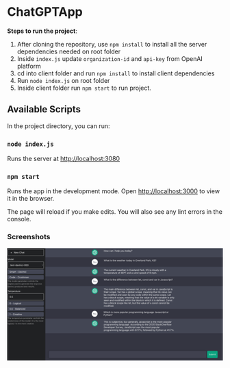 # ChatGPTApp

**Steps to run the project**:
1. After cloning the repository, use `npm install` to install all the server dependencies needed on root folder
2. Inside `index.js` update `organization-id` and `api-key` from OpenAI platform 
3. cd into client folder and run `npm install` to install client dependencies 
4. Run `node index.js` on root folder 
5. Inside client folder run `npm start` to run project.

## Available Scripts

In the project directory, you can run:

### `node index.js`

Runs the server at [http://localhost:3080](http://localhost:3080)

### `npm start`

Runs the app in the development mode. Open [http://localhost:3000](http://localhost:3000) to view it in the browser.

The page will reload if you make edits. You will also see any lint errors in the console.

### Screenshots ###

![](ChatGPT-App-Screenshot.png)
